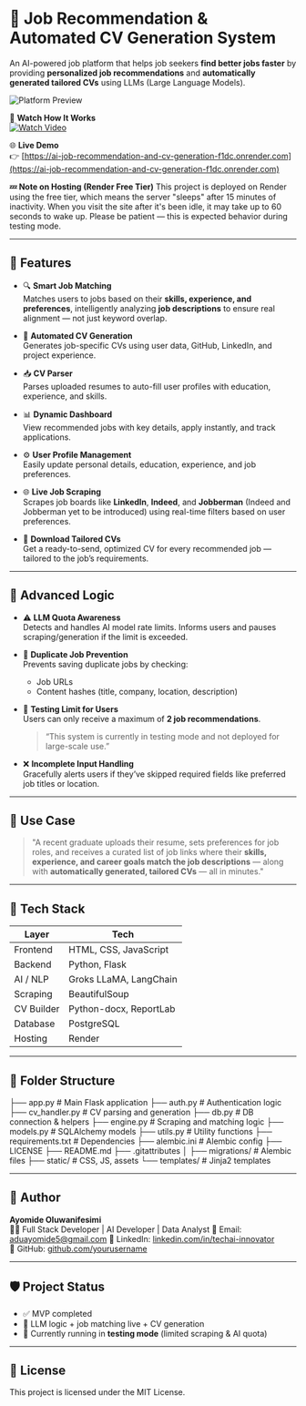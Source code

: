 # 💼 Job Recommendation & Automated CV Generation System

An AI-powered job platform that helps job seekers **find better jobs faster** by providing **personalized job recommendations** and **automatically generated tailored CVs** using LLMs (Large Language Models).

![Platform Preview](assets/preview-placeholder.jpg)

🎥 **Watch How It Works**  
[![Watch Video](assets/video-thumbnail.jpg)](https://your-video-link.com)

🌐 **Live Demo**  
👉 [https://ai-job-recommendation-and-cv-generation-f1dc.onrender.com](https://ai-job-recommendation-and-cv-generation-f1dc.onrender.com)

**💤 Note on Hosting (Render Free Tier)**
This project is deployed on Render using the free tier, which means the server "sleeps" after 15 minutes of inactivity.
When you visit the site after it's been idle, it may take up to 60 seconds to wake up. Please be patient — this is expected behavior during testing mode.

---

## 🚀 Features

- 🔍 **Smart Job Matching**  
  Matches users to jobs based on their **skills, experience, and preferences**, intelligently analyzing **job descriptions** to ensure real alignment — not just keyword overlap.

- 📝 **Automated CV Generation**  
  Generates job-specific CVs using user data, GitHub, LinkedIn, and project experience.

- 📥 **CV Parser**  
  Parses uploaded resumes to auto-fill user profiles with education, experience, and skills.

- 📊 **Dynamic Dashboard**  
  View recommended jobs with key details, apply instantly, and track applications.

- ⚙️ **User Profile Management**  
  Easily update personal details, education, experience, and job preferences.

- 🌐 **Live Job Scraping**  
  Scrapes job boards like **LinkedIn**, **Indeed**, and **Jobberman** 
  (Indeed and Jobberman yet to be introduced) using real-time filters based on user preferences.

- 📎 **Download Tailored CVs**  
  Get a ready-to-send, optimized CV for every recommended job — tailored to the job’s requirements.

---

## 🧠 Advanced Logic

- ⚠️ **LLM Quota Awareness**  
  Detects and handles AI model rate limits. Informs users and pauses scraping/generation if the limit is exceeded.

- 🔁 **Duplicate Job Prevention**  
  Prevents saving duplicate jobs by checking:
  - Job URLs
  - Content hashes (title, company, location, description)

- 🧪 **Testing Limit for Users**  
  Users can only receive a maximum of **2 job recommendations**.  
  > “This system is currently in testing mode and not deployed for large-scale use.”

- ❌ **Incomplete Input Handling**  
  Gracefully alerts users if they’ve skipped required fields like preferred job titles or location.

---

## 🧪 Use Case

> "A recent graduate uploads their resume, sets preferences for job roles, and receives a curated list of job links where their **skills, experience, and career goals match the job descriptions** — along with **automatically generated, tailored CVs** — all in minutes."

---

## 🧰 Tech Stack

| Layer      | Tech                                 |
|------------|--------------------------------------|
| Frontend   | HTML, CSS, JavaScript                |
| Backend    | Python, Flask                        |
| AI / NLP   | Groks LLaMA, LangChain               |
| Scraping   | BeautifulSoup                        |
| CV Builder | Python-docx, ReportLab               |
| Database   | PostgreSQL                           |
| Hosting    | Render                               |

---

## 📂 Folder Structure

├── app.py # Main Flask application
├── auth.py # Authentication logic
├── cv_handler.py # CV parsing and generation
├── db.py # DB connection & helpers
├── engine.py # Scraping and matching logic
├── models.py # SQLAlchemy models
├── utils.py # Utility functions
├── requirements.txt # Dependencies
├── alembic.ini # Alembic config
├── LICENSE
├── README.md
├── .gitattributes
│
├── migrations/ # Alembic files
├── static/ # CSS, JS, assets
└── templates/ # Jinja2 templates

---

## 👤 Author

**Ayomide Oluwanifesimi**  
🧑‍💻 Full Stack Developer | AI Developer | Data Analyst
📧 Email: aduayomide5@gmail.com 
🔗 LinkedIn: [linkedin.com/in/techai-innovator](https://linkedin.com/in/linkedin.com/in/techai-innovator)  
🐙 GitHub: [github.com/yourusername](https://github.com/linkedin.com/in/techai-innovator)

---

## 🛡️ Project Status

- ✅ MVP completed
- 🧠 LLM logic + job matching live + CV generation
- 🧪 Currently running in **testing mode** (limited scraping & AI quota)

---

## 📃 License

This project is licensed under the MIT License.